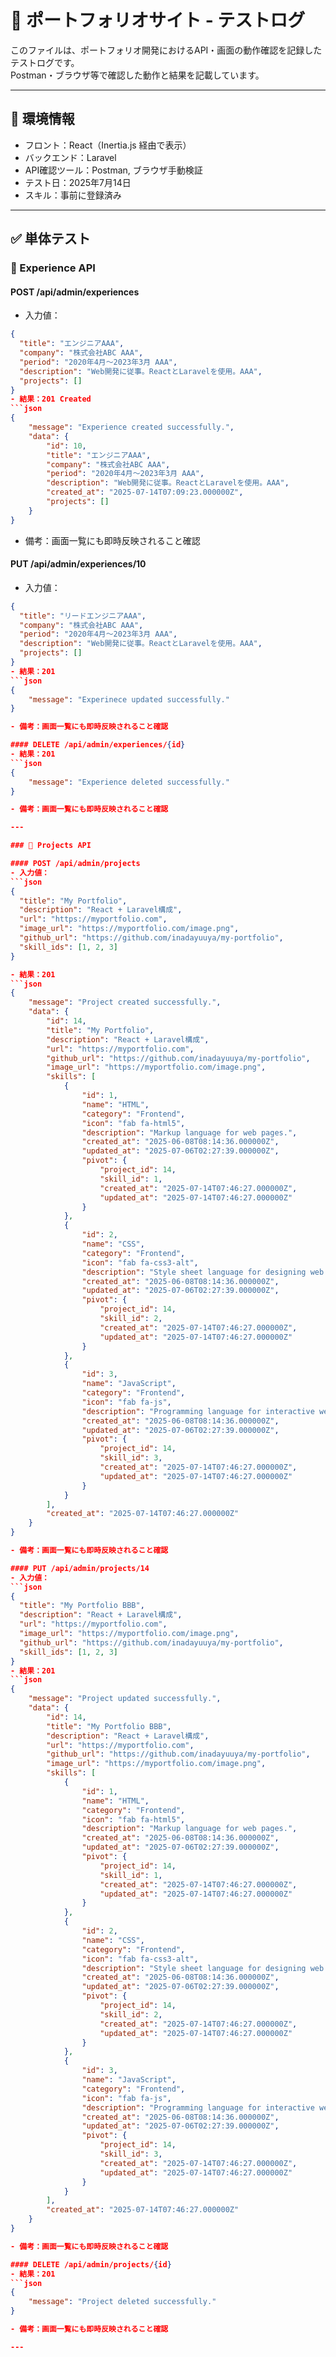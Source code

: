 # 🧪 ポートフォリオサイト - テストログ

このファイルは、ポートフォリオ開発におけるAPI・画面の動作確認を記録したテストログです。  
Postman・ブラウザ等で確認した動作と結果を記載しています。

---

## 🔹 環境情報

- フロント：React（Inertia.js 経由で表示）
- バックエンド：Laravel
- API確認ツール：Postman, ブラウザ手動検証
- テスト日：2025年7月14日
- スキル：事前に登録済み

---

## ✅ 単体テスト

### 📁 Experience API

#### POST /api/admin/experiences
- 入力値：
```json
{
  "title": "エンジニアAAA",
  "company": "株式会社ABC AAA",
  "period": "2020年4月〜2023年3月 AAA",
  "description": "Web開発に従事。ReactとLaravelを使用。AAA",
  "projects": []
}
- 結果：201 Created
```json
{
    "message": "Experience created successfully.",
    "data": {
        "id": 10,
        "title": "エンジニアAAA",
        "company": "株式会社ABC AAA",
        "period": "2020年4月〜2023年3月 AAA",
        "description": "Web開発に従事。ReactとLaravelを使用。AAA",
        "created_at": "2025-07-14T07:09:23.000000Z",
        "projects": []
    }
}
```
- 備考：画面一覧にも即時反映されること確認

#### PUT /api/admin/experiences/10
- 入力値：
```json
{
  "title": "リードエンジニアAAA",
  "company": "株式会社ABC AAA",
  "period": "2020年4月〜2023年3月 AAA",
  "description": "Web開発に従事。ReactとLaravelを使用。AAA",
  "projects": []
}
- 結果：201
```json
{
    "message": "Experinece updated successfully."
}

- 備考：画面一覧にも即時反映されること確認

#### DELETE /api/admin/experiences/{id}
- 結果：201
```json
{
    "message": "Experience deleted successfully."
}

- 備考：画面一覧にも即時反映されること確認

---

### 📁 Projects API

#### POST /api/admin/projects
- 入力値：
```json
{
  "title": "My Portfolio",
  "description": "React + Laravel構成",
  "url": "https://myportfolio.com",
  "image_url": "https://myportfolio.com/image.png",
  "github_url": "https://github.com/inadayuuya/my-portfolio",
  "skill_ids": [1, 2, 3]
}

- 結果：201
```json
{
    "message": "Project created successfully.",
    "data": {
        "id": 14,
        "title": "My Portfolio",
        "description": "React + Laravel構成",
        "url": "https://myportfolio.com",
        "github_url": "https://github.com/inadayuuya/my-portfolio",
        "image_url": "https://myportfolio.com/image.png",
        "skills": [
            {
                "id": 1,
                "name": "HTML",
                "category": "Frontend",
                "icon": "fab fa-html5",
                "description": "Markup language for web pages.",
                "created_at": "2025-06-08T08:14:36.000000Z",
                "updated_at": "2025-07-06T02:27:39.000000Z",
                "pivot": {
                    "project_id": 14,
                    "skill_id": 1,
                    "created_at": "2025-07-14T07:46:27.000000Z",
                    "updated_at": "2025-07-14T07:46:27.000000Z"
                }
            },
            {
                "id": 2,
                "name": "CSS",
                "category": "Frontend",
                "icon": "fab fa-css3-alt",
                "description": "Style sheet language for designing web pages.",
                "created_at": "2025-06-08T08:14:36.000000Z",
                "updated_at": "2025-07-06T02:27:39.000000Z",
                "pivot": {
                    "project_id": 14,
                    "skill_id": 2,
                    "created_at": "2025-07-14T07:46:27.000000Z",
                    "updated_at": "2025-07-14T07:46:27.000000Z"
                }
            },
            {
                "id": 3,
                "name": "JavaScript",
                "category": "Frontend",
                "icon": "fab fa-js",
                "description": "Programming language for interactive web apps.",
                "created_at": "2025-06-08T08:14:36.000000Z",
                "updated_at": "2025-07-06T02:27:39.000000Z",
                "pivot": {
                    "project_id": 14,
                    "skill_id": 3,
                    "created_at": "2025-07-14T07:46:27.000000Z",
                    "updated_at": "2025-07-14T07:46:27.000000Z"
                }
            }
        ],
        "created_at": "2025-07-14T07:46:27.000000Z"
    }
}

- 備考：画面一覧にも即時反映されること確認

#### PUT /api/admin/projects/14
- 入力値：
```json
{
  "title": "My Portfolio BBB",
  "description": "React + Laravel構成",
  "url": "https://myportfolio.com",
  "image_url": "https://myportfolio.com/image.png",
  "github_url": "https://github.com/inadayuuya/my-portfolio",
  "skill_ids": [1, 2, 3]
}
- 結果：201
```json
{
    "message": "Project updated successfully.",
    "data": {
        "id": 14,
        "title": "My Portfolio BBB",
        "description": "React + Laravel構成",
        "url": "https://myportfolio.com",
        "github_url": "https://github.com/inadayuuya/my-portfolio",
        "image_url": "https://myportfolio.com/image.png",
        "skills": [
            {
                "id": 1,
                "name": "HTML",
                "category": "Frontend",
                "icon": "fab fa-html5",
                "description": "Markup language for web pages.",
                "created_at": "2025-06-08T08:14:36.000000Z",
                "updated_at": "2025-07-06T02:27:39.000000Z",
                "pivot": {
                    "project_id": 14,
                    "skill_id": 1,
                    "created_at": "2025-07-14T07:46:27.000000Z",
                    "updated_at": "2025-07-14T07:46:27.000000Z"
                }
            },
            {
                "id": 2,
                "name": "CSS",
                "category": "Frontend",
                "icon": "fab fa-css3-alt",
                "description": "Style sheet language for designing web pages.",
                "created_at": "2025-06-08T08:14:36.000000Z",
                "updated_at": "2025-07-06T02:27:39.000000Z",
                "pivot": {
                    "project_id": 14,
                    "skill_id": 2,
                    "created_at": "2025-07-14T07:46:27.000000Z",
                    "updated_at": "2025-07-14T07:46:27.000000Z"
                }
            },
            {
                "id": 3,
                "name": "JavaScript",
                "category": "Frontend",
                "icon": "fab fa-js",
                "description": "Programming language for interactive web apps.",
                "created_at": "2025-06-08T08:14:36.000000Z",
                "updated_at": "2025-07-06T02:27:39.000000Z",
                "pivot": {
                    "project_id": 14,
                    "skill_id": 3,
                    "created_at": "2025-07-14T07:46:27.000000Z",
                    "updated_at": "2025-07-14T07:46:27.000000Z"
                }
            }
        ],
        "created_at": "2025-07-14T07:46:27.000000Z"
    }
}

- 備考：画面一覧にも即時反映されること確認

#### DELETE /api/admin/projects/{id}
- 結果：201
```json
{
    "message": "Project deleted successfully."
}

- 備考：画面一覧にも即時反映されること確認

---
